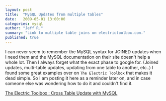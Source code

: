 ```yaml
---
layout: post
title:  "MySQL Updates from multiple tables"
date:   2009-05-01 13:00:00
categories: mysql
author: "Jeff R."
summary: "Link to multiple table joins on electrictoolbox.com."
published: true
---
```


I can never seem to remember the MySQL syntax for JOINED updates when I need them and the MySQL documentation on their site doesn't help a whole lot. Then I always forget what the exact phase to google for. (Joined updates, multi-table updates, updating from one table to another, etc..)  I found some great examples over on `The Electric Toolbox` that makes it dead simple.
So I am posting it here as a reminder later on, and in case someone else was wondering how to do it and couldn't find it.

[The Electric Toolbox : Cross Table Update with MySQL](http://www.electrictoolbox.com/article/mysql/cross-table-update/)
